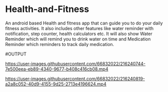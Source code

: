 # Health-and-Fitness
An android based Health and fitness app that can guide you to do your daily fitness activities. It also includes other features like water reminder with notification, step counter, health calculators etc. 
It will also show Water Reminder which will remind you to drink water on time and Medication Reminder which reminders to track daily medication.

#OUTPUT





https://user-images.githubusercontent.com/66832022/216240744-7e500eea-eb89-4340-9677-b408c416cb08.mp4



https://user-images.githubusercontent.com/66832022/216240819-a2a8c052-40d9-4155-9d25-2713e4196624.mp4

